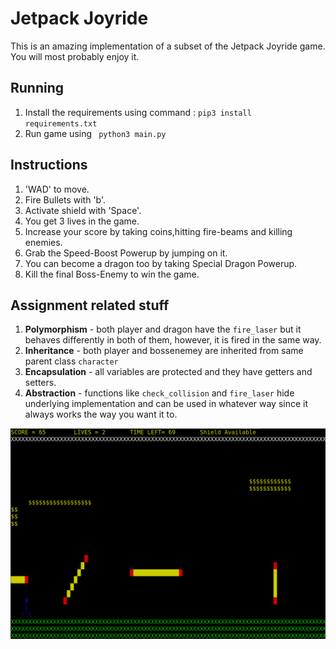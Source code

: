 # Jetpack Joyride

This is an amazing implementation of a subset of the Jetpack Joyride game. You will most probably enjoy it.

## Running
1. Install the requirements using command :
 `pip3 install requirements.txt`
2. Run game using
` python3 main.py`

## Instructions

1. 'WAD' to move.
2. Fire Bullets with 'b'.
3. Activate shield with 'Space'.
4. You get 3 lives in the game.
5. Increase your score by taking coins,hitting fire-beams and killing enemies.
2. Grab the Speed-Boost Powerup by jumping on it.
3. You can become a dragon too by taking Special Dragon Powerup.
4. Kill the final Boss-Enemy to win the game.


## Assignment related stuff

1. **Polymorphism** - both player and dragon have the `fire_laser` but it behaves differently in both of them, however, it is fired in the same way.
2. **Inheritance** - both player and bossenemey are inherited from same parent class `character`
3. **Encapsulation** - all variables are protected and they have getters and setters.
4. **Abstraction** - functions like `check_collision` and `fire_laser` hide underlying implementation and can be used in whatever way since it always works the way you want it to.

![img](JetpackJoyride.png)
